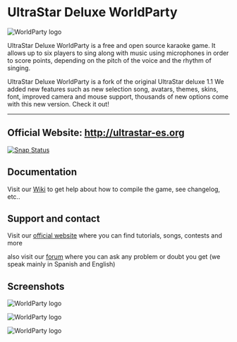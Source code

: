 # UltraStar Deluxe WorldParty


![WorldParty logo](https://github.com/Daniel20Ultrastar-es/usdxworldparty/blob/master/promo/Worldparty%20logo.png)

UltraStar Deluxe WorldParty is a free and open source karaoke game.  It allows
up to six players to sing along with music using microphones in order to
score points, depending on the pitch of the voice and the rhythm of
singing.

UltraStar Deluxe WorldParty is a fork of the original UltraStar deluxe 1.1
We added new features such as new selection song, avatars, themes, 
skins, font, improved camera and mouse support, thousands of new options 
come with this new version. Check it out!

----------------- 
Official Website:  http://ultrastar-es.org 
-----------------

[![Snap Status](https://build.snapcraft.io/badge/joelpg/usdxworldparty.svg)](https://build.snapcraft.io/user/joelpg/usdxworldparty)

## Documentation
Visit our [Wiki](https://github.com/ultrastares/usdxworldparty/wiki) to get help about how to compile the game, see changelog, etc..

## Support and contact
Visit our [official website](http://ultrastar-es.org) where you can find tutorials, songs, contests and more

also visit our [forum](http://ultrastar-es.org/foro) where you can ask any problem or doubt you get (we speak mainly in Spanish and English) 

## Screenshots
![WorldParty logo](https://github.com/Daniel20Ultrastar-es/usdxworldparty/blob/master/promo/promocion1.gif)

![WorldParty logo](https://github.com/Daniel20Ultrastar-es/usdxworldparty/blob/master/promo/promocion2.gif)

![WorldParty logo](https://github.com/Daniel20Ultrastar-es/usdxworldparty/blob/master/promo/promocion3.gif)
